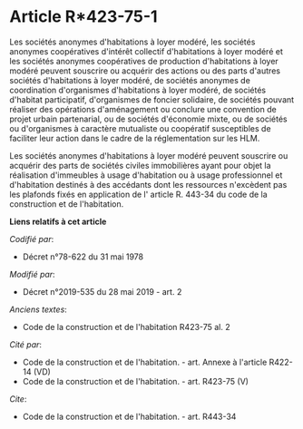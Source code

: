 # Article R*423-75-1

Les sociétés anonymes d'habitations à loyer modéré, les sociétés anonymes coopératives d'intérêt collectif d'habitations à
loyer modéré et les sociétés anonymes coopératives de production d'habitations à loyer modéré peuvent souscrire ou acquérir
des actions ou des parts d'autres sociétés d'habitations à loyer modéré, de sociétés anonymes de coordination d'organismes
d'habitations à loyer modéré, de sociétés d'habitat participatif, d'organismes de foncier solidaire, de sociétés pouvant
réaliser des opérations d'aménagement ou conclure une convention de projet urbain partenarial, ou de sociétés d'économie
mixte, ou de sociétés ou d'organismes à caractère mutualiste ou coopératif susceptibles de faciliter leur action dans le
cadre de la réglementation sur les HLM.

Les sociétés anonymes d'habitations à loyer modéré peuvent souscrire ou acquérir des parts de sociétés civiles immobilières
ayant pour objet la réalisation d'immeubles à usage d'habitation ou à usage professionnel et d'habitation destinés à des
accédants dont les ressources n'excèdent pas les plafonds fixés en application de l' article R. 443-34 du code de la
construction et de l'habitation.

**Liens relatifs à cet article**

_Codifié par_:

  - Décret n°78-622 du 31 mai 1978

_Modifié par_:

  - Décret n°2019-535 du 28 mai 2019 - art. 2

_Anciens textes_:

  - Code de la construction et de l'habitation R423-75 al. 2

_Cité par_:

  - Code de la construction et de l'habitation. - art. Annexe à l'article R422-14 (VD)
  - Code de la construction et de l'habitation. - art. R423-75 (V)

_Cite_:

  - Code de la construction et de l'habitation. - art. R443-34
